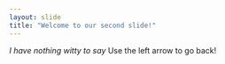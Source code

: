 ```yaml
---
layout: slide
title: "Welcome to our second slide!"
---
```

*I have nothing witty to say*
Use the left arrow to go back!
